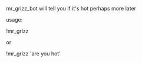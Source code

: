 mr_grizz_bot will tell you if it's hot
perhaps more later

usage:

!mr_grizz <anything>

or 


!mr_grizz 'are you hot'

